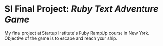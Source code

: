 SI Final Project: <i>Ruby Text Adventure Game</i>
========
My final project at Startup Institute's Ruby RampUp course in New York. Objective of the game is to escape and reach your ship.

